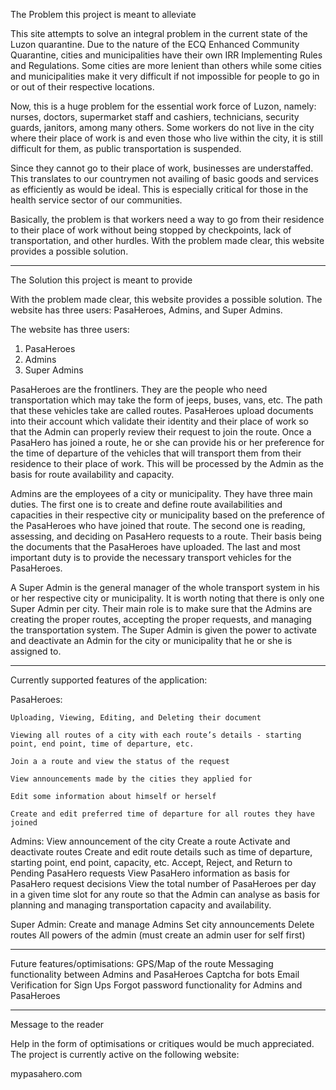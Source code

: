 The Problem this project is meant to alleviate

This site attempts to solve an integral problem in the current state of the Luzon quarantine. Due to the nature of the ECQ Enhanced Community Quarantine, cities and municipalities have their own IRR Implementing Rules and Regulations. Some cities are more lenient than others while some cities and municipalities make it very difficult if not impossible for people to go in or out of their respective locations.

Now, this is a huge problem for the essential work force of Luzon, namely: nurses, doctors, supermarket staff and cashiers, technicians, security guards, janitors, among many others. Some workers do not live in the city where their place of work is and even those who live within the city, it is still difficult for them, as public transportation is suspended.

Since they cannot go to their place of work, businesses are understaffed. This translates to our countrymen not availing of basic goods and services as efficiently as would be ideal. This is especially critical for those in the health service sector of our communities.

Basically, the problem is that workers need a way to go from their residence to their place of work without being stopped by checkpoints, lack of transportation, and other hurdles. With the problem made clear, this website provides a possible solution.

-------------------------------------------------------------------------------------------------------------------------------

The Solution this project is meant to provide

With the problem made clear, this website provides a possible solution. The website has three users: PasaHeroes, Admins, and Super Admins.

The website has three users:
1. PasaHeroes
2. Admins
3. Super Admins

PasaHeroes are the frontliners. They are the people who need transportation which may take the form of jeeps, buses, vans, etc. The path that these vehicles take are called routes. PasaHeroes upload documents into their account which validate their identity and their place of work so that the Admin can properly review their request to join the route. Once a PasaHero has joined a route, he or she can provide his or her preference for the time of departure of the vehicles that will transport them from their residence to their place of work. This will be processed by the Admin as the basis for route availability and capacity.

Admins are the employees of a city or municipality. They have three main duties. The first one is to create and define route availabilities and capacities in their respective city or municipality based on the preference of the PasaHeroes who have joined that route. The second one is reading, assessing, and deciding on PasaHero requests to a route. Their basis being the documents that the PasaHeroes have uploaded. The last and most important duty is to provide the necessary transport vehicles for the PasaHeroes.

A Super Admin is the general manager of the whole transport system in his or her respective city or municipality. It is worth noting that there is only one Super Admin per city. Their main role is to make sure that the Admins are creating the proper routes, accepting the proper requests, and managing the transportation system. The Super Admin is given the power to activate and deactivate an Admin for the city or municipality that he or she is assigned to. 

-------------------------------------------------------------------------------------------------------------------------------

Currently supported features of the application:

PasaHeroes:

    Uploading, Viewing, Editing, and Deleting their document
    
    Viewing all routes of a city with each route’s details - starting point, end point, time of departure, etc.
    
    Join a a route and view the status of the request
    
    View announcements made by the cities they applied for
    
    Edit some information about himself or herself
    
    Create and edit preferred time of departure for all routes they have joined

Admins: 
    View announcement of the city
    Create a route
    Activate and deactivate routes
    Create and edit route details such as time of departure, starting point, end point, capacity, etc.
    Accept, Reject, and Return to Pending PasaHero requests
    View PasaHero information as basis for PasaHero request decisions
    View the total number of PasaHeroes per day in a given time slot for any route so that the Admin can analyse as basis for planning and managing transportation capacity and availability.

Super Admin:
    Create and manage Admins
    Set city announcements
    Delete routes
    All powers of the admin (must create an admin user for self first)
    
-------------------------------------------------------------------------------------------------------------------------------

Future features/optimisations:
  GPS/Map of the route
  Messaging functionality between Admins and PasaHeroes
  Captcha for bots
  Email Verification for Sign Ups
  Forgot password functionality for Admins and PasaHeroes

-------------------------------------------------------------------------------------------------------------------------------

Message to the reader

Help in the form of optimisations or critiques would be much appreciated.
The project is currently active on the following website:

mypasahero.com
